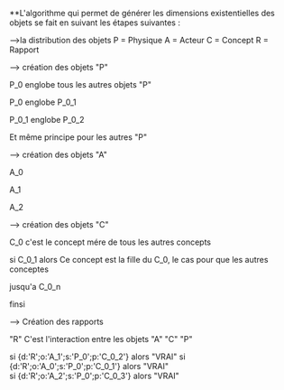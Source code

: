 
**L'algorithme qui permet de générer les dimensions existentielles des objets se fait en suivant les étapes suivantes :

-->la distribution des objets
P = Physique
A = Acteur
C = Concept
R = Rapport

--> création des objets "P"

P_0 englobe tous les autres objets "P"

P_0 englobe P_0_1
  
P_0_1 englobe P_0_2

Et même principe pour les autres "P"


--> création des objets "A" 

A_0 

A_1

A_2

--> création des objets "C"

C_0 c'est le concept mére de tous les autres concepts 

si C_0_1 alors Ce concept est la fille du C_0, le cas pour que les autres conceptes 

jusqu'a C_0_n 

finsi 

--> Création des rapports

"R" C'est l'interaction entre les objets "A" "C" "P"

si {d:'R';o:'A_1';s:'P_0';p:'C_0_2'}  alors "VRAI" 
si {d:'R';o:'A_0';s:'P_0';p:'C_0_1'}  alors "VRAI"  
si {d:'R';o:'A_2';s:'P_0';p:'C_0_3'}  alors "VRAI" 
